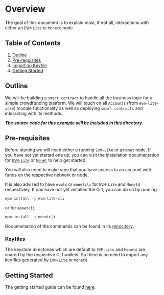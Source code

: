 # Overview

The goal of this document is to explain most, if not all, interactions with either an `EVM-Lite` or `Monetd` node.

## Table of Contents

1. [Outline](#outline)
2. [Pre-requisites](#pre-requisites)
3. [Importing Keyfile](#importing-keyfile)
4. [Getting Started](#getting-started)

## Outline

We will be building a `smart contract` to handle all the business logic for a simple crowdfunding platform. We will touch on all `Accounts` (from `evm-lite-core`) module functionality as well as deploying `smart contracts` and interacting with its methods.

_**The source code for this example will be included in this directory.**_

## Pre-requisites

Before starting we will need either a running `EVM-Lite` or a `Monet` node. If you have not yet started one up, you can visit the installation documentation for [`EVM-Lite`](https://github.com/mosaicnetworks/evm-lite) or [`Monet`](https://github.com/mosaicnetworks/monetd) to help get started.

You will also need to make sure that you have access to an account with funds on the respective network or node.

It is also advised to have `evmlc` or `monetcli` for `EVM-Lite` and `Monetd` respectivley. If you have not yet installed the CLI, you can do so by running

```bash
npm install -g evm-lite-cli
```

or for `monetcli`

```bash
npm install -g monetcli
```

Documentation of the commands can be found in its [repository](https://github.com/mosaicnetworks/evm-lite-cli).

### Keyfiles

The keystore directories which are default to `EVM-Lite` and `Monetd` are shared by the respective CLI wallets. So there is no need to import any keyfiles generated by `EVM-Lite` or `Monetd`.

## Getting Started

The getting started guide can be found [here](getting-started.md).
